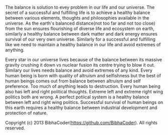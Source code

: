 The balance is solution to evey problem in our life and our universe. The secret of a successful and fulfilling life is to achieve a healthy balance between various elements, thoughts and philosophies available in the universe. As the earth's balanced distance(not too far and not too close) from the sun ensures flourishing of diverse life and ecosystem on earth, similarly a healthy balance between dark matter and dark energy ensures survival of our very own universe. Similarly for a successful and fulfilling like we need to maintain a healthy balance in our life and avoid extremes of anything.

Every star in our universe lives because of the balance between its massive gravity crushing it down vs nuclear fusion its centre trying to blow it out. Similary our lives needs balance and avoid extremes of any kind. Every human being is born with quality of altruism and selfishness but the best of human beings comes out from balance between altruism and self preference. Too much of anything leads to destruction. Every human being also has left and right political thoughts. Extreme left and extreme right wing politics both are wrong. A perfect potiical system is a healthy balance between left and right wing politics. Successful survival of human beings on this earth requires a healthy  balance between industrial development and protection of nature. 

Copyright (c) 2013 BibhaCoder(https://github.com/BibhaCoder). All rights reserved.
